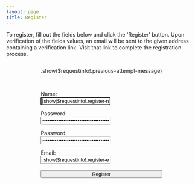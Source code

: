 ```yaml
---
layout: page
title: Register
---
```

To register, fill out the fields below and click the 'Register' button. Upon verification of the fields values, an email will be sent to the given address containing a verification link. Visit that link to complete the registration process.

<form action="/command/register" method="post">
	<div style="display:flex; justify-content:center; margin-bottom:50px;">
		<div style="margin-left:auto; margin-right:auto;">
			<p>.show($requestinfo!.previous-attempt-message)</p>
			<br>
			<p style="margin-bottom:0px">Name:</p>
			<input style="color:black;" type="text" name="register-name" value=".show($requestinfo!.register-name)" autofocus>
			<br>
			<p style="margin-bottom:0px">Password:</p>
			<input style="color:black;" type="password" name="register-password-1" value=".show($requestinfo!.RegisterPassword1)">
			<br>
			<p style="margin-bottom:0px">Password:</p>
			<input style="color:black;" type="password" name="register-password-2" value=".show($requestinfo!.RegisterPassword2)">
			<br>
			<p style="margin-bottom:0px">Email:</p>
			<input style="color:black;" type="text" name="register-email" value=".show($requestinfo!.register-email)">
			<br>
			<br>
			<input style="width:100%; color:black;" type="submit" value="Register">
		</div>
	</div>
</form>
